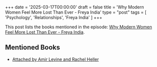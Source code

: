 +++
date = '2025-03-17T00:00:00'
draft = false
title = 'Why Modern Women Feel More Lost Than Ever - Freya India'
type = "post"
tags = [
  'Psychology',
  'Relationships',
  'Freya India'
]
+++

This post lists the books mentioned in the episode: [Why Modern Women Feel More Lost Than Ever - Freya India](https://www.youtube.com/watch?v=wmU7VVxhERw).

## Mentioned Books

- [Attached by Amir Levine and Rachel Heller](https://www.amazon.com/s?k=Attached+by+Amir+Levine+and+Rachel+Heller&tag=podcaststoboo-20)
